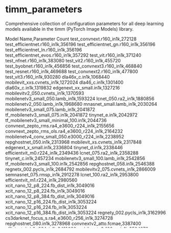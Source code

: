 # timm_parameters
Comprehensive collection of configuration parameters for all deep learning models available in the timm (PyTorch Image Models) library.

<div style="overflow:auto; max-height:600px;">
Model Name,Parameter Count
test_convnext.r160_in1k,272128
test_efficientnet.r160_in1k,356196
test_efficientnet_gn.r160_in1k,356196
test_efficientnet_ln.r160_in1k,356196
test_efficientnet_evos.r160_in1k,357292
test_vit.r160_in1k,371240
test_nfnet.r160_in1k,383080
test_vit2.r160_in1k,455720
test_byobnet.r160_in1k,456856
test_convnext3.r160_in1k,468840
test_resnet.r160_in1k,469688
test_convnext2.r160_in1k,477800
test_vit3.r160_in1k,930280
dla46x_c.in1k,1068440
mobilevit_xxs.cvnets_in1k,1272024
dla46_c.in1k,1301400
dla60x_c.in1k,1319832
edgenext_xx_small.in1k,1327216
mobilevitv2_050.cvnets_in1k,1370593
mobilenetv3_small_050.lamb_in1k,1593224
lcnet_050.ra2_in1k,1880856
mobilenetv2_050.lamb_in1k,1968680
mnasnet_small.lamb_in1k,2030264
mobilenetv3_small_075.lamb_in1k,2041872
tf_mobilenetv3_small_075.in1k,2041872
tinynet_e.in1k,2042972
tf_mobilenetv3_small_minimal_100.in1k,2044736
convnext_zepto_rms.ra4_e3600_r224_in1k,2155656
convnext_zepto_rms_ols.ra4_e3600_r224_in1k,2164232
mobilenetv4_conv_small_050.e3000_r224_in1k,2238952
repghostnet_050.in1k,2313968
mobilevit_xs.cvnets_in1k,2317848
edgenext_x_small.in1k,2336804
tinynet_d.in1k,2338446
efficientvit_m0.r224_in1k,2349436
lcnet_075.ra2_in1k,2358288
tinynet_c.in1k,2457234
mobilenetv3_small_100.lamb_in1k,2542856
tf_mobilenetv3_small_100.in1k,2542856
repghostnet_058.in1k,2546388
regnetx_002.pycls_in1k,2684792
mobilevitv2_075.cvnets_in1k,2866009
semnasnet_075.rmsp_in1k,2912278
lcnet_100.ra2_in1k,2953800
efficientvit_m1.r224_in1k,2980560
xcit_nano_12_p8_224.fb_dist_in1k,3049016
xcit_nano_12_p8_224.fb_in1k,3049016
xcit_nano_12_p8_384.fb_dist_in1k,3049016
xcit_nano_12_p16_224.fb_dist_in1k,3053224
xcit_nano_12_p16_224.fb_in1k,3053224
xcit_nano_12_p16_384.fb_dist_in1k,3053224
regnety_002.pycls_in1k,3162996
cs3darknet_focus_s.ra4_e3600_r256_in1k,3274728
repghostnet_080.in1k,3278968
convnextv2_atto.fcmae,3387400
efficientvit_b0.r224_in1k,3410008
mobilenetv2_100.ra_in1k,3504872
efficientformerv2_s0.snap_dist_in1k,3600256
pvt_v2_b0.in1k,3666760
convnext_atto.d2_in1k,3695520
convnext_atto_ols.a2_in1k,3702912
convnextv2_atto.fcmae_ft_in1k,3708400
tinynet_b.in1k,3730562
mobilenetv4_conv_small.e1200_r224_in1k,3774024
mobilenetv4_conv_small.e2400_r224_in1k,3774024
mobilenetv4_conv_small.e3600_r256_in1k,3774024
semnasnet_100.rmsp_in1k,3887038
tf_mobilenetv3_large_minimal_100.in1k,3924288
tf_mobilenetv3_large_075.in1k,3993528
fastvit_t8.apple_dist_in1k,4026232
fastvit_t8.apple_in1k,4026232
repghostnet_100.in1k,4073604
mixnet_s.ft_in1k,4134606
tf_mixnet_s.in1k,4134606
efficientvit_m2.r224_in1k,4187554
mobilenetv1_100.ra4_e3600_r224_in1k,4231976
regnety_004.pycls_in1k,4344144
regnety_004.tv2_in1k,4344144
mnasnet_100.rmsp_in1k,4383312
spnasnet_100.rmsp_in1k,4421616
mobilenetv2_110d.ra_in1k,4516520
repghostnet_111.in1k,4539984
efficientnet_lite0.ra_in1k,4652008
tf_efficientnet_lite0.in1k,4652008
rexnet_100.nav_in1k,4796873
mobileone_s1.apple_in1k,4825192
pit_ti_224.in1k,4847272
convnextv2_femto.fcmae,4848240
mobilevitv2_100.cvnets_in1k,4901841
mixnet_m.ft_in1k,5014382
tf_mixnet_m.in1k,5014382
pit_ti_distilled_224.in1k,5104336
regnetx_004.pycls_in1k,5157512
hardcorenas_b.miil_green_in1k,5176544
ghostnet_100.in1k,5182508
convnext_femto.d1_in1k,5217784
convnext_femto_ols.d1_in1k,5226520
convnextv2_femto.fcmae_ft_in1k,5233240
hardcorenas_a.miil_green_in1k,5260232
mobilenetv1_100h.ra4_e3600_r224_in1k,5282600
efficientnet_b0.ra4_e3600_r224_in1k,5288548
efficientnet_b0.ra_in1k,5288548
tf_efficientnet_b0.aa_in1k,5288548
tf_efficientnet_b0.ap_in1k,5288548
tf_efficientnet_b0.in1k,5288548
tf_efficientnet_b0.ns_jft_in1k,5288548
mobileone_s0.apple_in1k,5293272
tiny_vit_5m_224.dist_in22k_ft_in1k,5392764
tiny_vit_5m_224.in1k,5392764
tf_efficientnet_lite1.in1k,5416680
resnet10t.c3_in1k,5435488
efficientnet_es.ra_in1k,5438392
efficientnet_es_pruned.in1k,5438392
tf_efficientnet_es.in1k,5438392
repghostnet_130.in1k,5478612
mobilenetv3_rw.rmsp_in1k,5479918
mobilenetv3_large_100.miil_in21k_ft_in1k,5483032
mobilenetv3_large_100.ra4_e3600_r224_in1k,5483032
mobilenetv3_large_100.ra_in1k,5483032
tf_mobilenetv3_large_100.in1k,5483032
repvit_m1.dist_in1k,5485248
repvit_m0_9.dist_300e_in1k,5489328
repvit_m0_9.dist_450e_in1k,5489328
regnetx_004_tv.tv2_in1k,5495976
coat_tiny.in1k,5498540
eva02_tiny_patch14_224.mim_in22k,5502144
hardcorenas_c.miil_green_in1k,5521224
fbnetc_100.rmsp_in1k,5572200
mobilevit_s.cvnets_in1k,5578632
edgenext_small.usi_in1k,5586832
convit_tiny.fb_in1k,5710512
deit_tiny_patch16_224.fb_in1k,5717416
vit_tiny_patch16_224.augreg_in21k_ft_in1k,5717416
coat_lite_tiny.in1k,5721960
eva02_tiny_patch14_336.mim_in22k_ft_in1k,5756584
vit_tiny_patch16_384.augreg_in21k_ft_in1k,5790376
mobilenetv2_120d.ra_in1k,5831144
deit_tiny_distilled_patch16_224.fb_in1k,5910800
hgnetv2_b0.ssld_stage1_in22k_in1k,5996550
hgnetv2_b0.ssld_stage2_ft_in1k,5996550
regnety_006.pycls_in1k,6055160
tf_efficientnet_lite2.in1k,6092072
mobilenetv2_140.ra_in1k,6108776
ghostnetv2_100.in1k,6156908
efficientformerv2_s1.snap_dist_in1k,6185560
tinynet_a.in1k,6187972
regnetx_006.pycls_in1k,6196040
regnety_008.pycls_in1k,6263168
mobilenetv1_125.ra4_e3600_r224_in1k,6270840
efficientnet_b1_pruned.in1k,6331916
vit_tiny_r_s16_p8_224.augreg_in21k_ft_in1k,6337704
hgnetv2_b1.ssld_stage1_in22k_in1k,6343158
hgnetv2_b1.ssld_stage2_ft_in1k,6343158
vit_tiny_r_s16_p8_384.augreg_in21k_ft_in1k,6355944
regnety_008_tv.tv2_in1k,6432512
ese_vovnet19b_dw.ra_in1k,6543080
repghostnet_150.in1k,6575336
xcit_tiny_12_p8_224.fb_dist_in1k,6706504
xcit_tiny_12_p8_224.fb_in1k,6706504
xcit_tiny_12_p8_384.fb_dist_in1k,6706504
xcit_tiny_12_p16_224.fb_dist_in1k,6716272
xcit_tiny_12_p16_224.fb_in1k,6716272
xcit_tiny_12_p16_384.fb_dist_in1k,6716272
efficientnet_em.ra2_in1k,6899496
tf_efficientnet_em.in1k,6899496
efficientvit_m3.r224_in1k,6900722
crossvit_tiny_240.in1k,7014800
tf_efficientnetv2_b0.in1k,7139704
regnetx_008.pycls_in1k,7259656
regnetx_008.tv2_in1k,7259656
repvit_m1_0.dist_300e_in1k,7302796
repvit_m1_0.dist_450e_in1k,7302796
mambaout_femto.in1k,7304536
mixnet_l.ft_in1k,7329252
tf_mixnet_l.in1k,7329252
mobilevitv2_125.cvnets_in1k,7478089
hardcorenas_d.miil_green_in1k,7500208
maxvit_rmlp_pico_rw_256.sw_in1k,7515980
fastvit_t12.apple_dist_in1k,7553704
fastvit_t12.apple_in1k,7553704
rexnet_130.nav_in1k,7557091
levit_128s.fb_dist_in1k,7777058
levit_conv_128s.fb_dist_in1k,7777058
efficientnet_b1.ft_in1k,7794184
efficientnet_b1.ra4_e3600_r240_in1k,7794184
tf_efficientnet_b1.aa_in1k,7794184
tf_efficientnet_b1.ap_in1k,7794184
tf_efficientnet_b1.in1k,7794184
tf_efficientnet_b1.ns_jft_in1k,7794184
edgenext_small_rw.sw_in1k,7826512
mobileone_s2.apple_in1k,7884648
densenet121.ra_in1k,7978856
densenet121.tv_in1k,7978856
densenetblur121d.ra_in1k,7998088
hardcorenas_e.miil_green_in1k,8070992
tf_efficientnetv2_b1.in1k,8141052
gernet_s.idstcv_in1k,8173761
tf_efficientnet_lite3.in1k,8197096
hardcorenas_f.miil_green_in1k,8199688
vit_xsmall_patch16_clip_224.tinyclip_yfcc15m,8277504
efficientnet_b2_pruned.in1k,8309737
mobilenet_edgetpu_v2_m.ra4_e3600_r224_in1k,8462888
convnextv2_pico.fcmae,8553280
crossvit_9_240.in1k,8553296
fbnetv3_b.ra2_in1k,8598464
crossvit_9_dagger_240.in1k,8776592
repvit_m2.dist_in1k,8797984
repvit_m1_1.dist_300e_in1k,8802912
repvit_m1_1.dist_450e_in1k,8802912
efficientvit_m4.r224_in1k,8804228
ghostnetv2_130.in1k,8960404
convnext_pico.d1_in1k,9045672
convnext_pico_ols.d1_in1k,9061928
convnextv2_pico.fcmae_ft_in1k,9066280
efficientvit_b1.r224_in1k,9102024
efficientvit_b1.r256_in1k,9102024
efficientvit_b1.r288_in1k,9102024
repvgg_a0.rvgg_in1k,9108968
efficientnet_b2.ra_in1k,9109994
tf_efficientnet_b2.aa_in1k,9109994
tf_efficientnet_b2.ap_in1k,9109994
tf_efficientnet_b2.in1k,9109994
tf_efficientnet_b2.ns_jft_in1k,9109994
mambaout_kobe.in1k,9141208
regnetx_016.pycls_in1k,9190136
regnetx_016.tv2_in1k,9190136
levit_conv_128.fb_dist_in1k,9213936
cs3darknet_focus_m.c2ns_in1k,9304360
cs3darknet_m.c2ns_in1k,9310240
fastvit_s12.apple_dist_in1k,9473576
fastvit_s12.apple_in1k,9473576
regnetz_b16.ra3_in1k,9715480
mobilenetv4_conv_blur_medium.e500_r224_in1k,9715512
mobilenetv4_conv_medium.e250_r384_in12k_ft_in1k,9715512
mobilenetv4_conv_medium.e500_r224_in1k,9715512
mobilenetv4_conv_medium.e500_r256_in1k,9715512
rexnet_150.nav_in1k,9728593
vit_tiny_patch16_224.augreg_in21k,9740115
repghostnet_200.in1k,9796124
efficientnet_b3_pruned.in1k,9855020
resnet14t.c3_in1k,10081632
tf_efficientnetv2_b2.in1k,10096086
mobileone_s3.apple_in1k,10170600
nf_regnet_b1.ra2_in1k,10223984
resnext26ts.ra2_in1k,10297952
eca_resnext26ts.ch_in1k,10297988
fbnetv3_d.ra2_in1k,10306272
visformer_tiny.in1k,10321368
coat_mini.in1k,10337004
vit_tiny_r_s16_p8_224.augreg_in21k,10360403
seresnext26ts.ch_in1k,10388064
gcresnext26ts.ch_in1k,10476600
efficientnet_el.ra_in1k,10589712
efficientnet_el_pruned.in1k,10589712
tf_efficientnet_el.in1k,10589712
eca_botnext26ts_256.c1_in1k,10593301
mobilevitv2_150.cvnets_in1k,10594753
mobilevitv2_150.cvnets_in22k_ft_in1k,10594753
mobilevitv2_150.cvnets_in22k_ft_in1k_384,10594753
resnest14d.gluon_in1k,10611688
pit_xs_224.in1k,10618888
repvit_m3.dist_in1k,10682832
bat_resnext26ts.ch_in1k,10731200
eca_halonext26ts.c1_in1k,10756885
levit_192.fb_dist_in1k,10947069
levit_conv_192.fb_dist_in1k,10947069
lambda_resnet26t.c1_in1k,10958272
lambda_resnet26rpt_256.c1_in1k,10988688
tiny_vit_11m_224.dist_in22k_ft_in1k,10996972
tiny_vit_11m_224.in1k,10996972
pit_xs_distilled_224.in1k,11003984
coat_lite_mini.in1k,11011560
mobilenetv4_hybrid_medium.e200_r256_in12k_ft_in1k,11074648
mobilenetv4_hybrid_medium.e500_r224_in1k,11074648
mobilenetv4_hybrid_medium.ix_e550_r256_in1k,11074648
mobilenetv4_hybrid_medium.ix_e550_r384_in1k,11074648
regnety_016.pycls_in1k,11202430
regnety_016.tv2_in1k,11202430
hgnetv2_b2.ssld_stage1_in22k_in1k,11221356
hgnetv2_b2.ssld_stage2_ft_in1k,11221356
fastvit_mci0.apple_mclip,11406976
fastvit_sa12.apple_dist_in1k,11580968
fastvit_sa12.apple_in1k,11580968
haloregnetz_b.ra3_in1k,11680072
resnetv2_18.ra4_e3600_r224_in1k,11687720
resnet18.a1_in1k,11689512
resnet18.a2_in1k,11689512
resnet18.a3_in1k,11689512
resnet18.fb_ssl_yfcc100m_ft_in1k,11689512
resnet18.fb_swsl_ig1b_ft_in1k,11689512
resnet18.gluon_in1k,11689512
resnet18.tv_in1k,11689512
resnetv2_18d.ra4_e3600_r224_in1k,11706952
resnet18d.ra2_in1k,11708744
resnet18d.ra4_e3600_r224_in1k,11708744
legacy_seresnet18.in1k,11778592
poolformerv2_s12.sail_in1k,11891712
mixnet_xl.ra_in1k,11896768
poolformer_s12.sail_in1k,11915176
cait_xxs24_224.fb_dist_in1k,11956264
skresnet18.ra_in1k,11958056
gcvit_xxtiny.in1k,11995428
cait_xxs24_384.fb_dist_in1k,12029224
tiny_vit_5m_224.dist_in22k,12082725
xcit_tiny_24_p8_224.fb_dist_in1k,12107128
xcit_tiny_24_p8_224.fb_in1k,12107128
xcit_tiny_24_p8_384.fb_dist_in1k,12107128
xcit_tiny_24_p16_224.fb_dist_in1k,12116896
xcit_tiny_24_p16_224.fb_in1k,12116896
xcit_tiny_24_p16_384.fb_dist_in1k,12116896
efficientnet_b3.ra2_in1k,12233232
tf_efficientnet_b3.aa_in1k,12233232
tf_efficientnet_b3.ap_in1k,12233232
tf_efficientnet_b3.in1k,12233232
tf_efficientnet_b3.ns_jft_in1k,12233232
efficientformer_l1.snap_dist_in1k,12289928
ghostnetv2_160.in1k,12392698
efficientvit_m5.r224_in1k,12473772
halonet26t.a1h_in1k,12480288
botnet26t_256.c1_in1k,12488672
dpn68.mx_in1k,12611602
dpn68b.mx_in1k,12611602
dpn68b.ra_in1k,12611602
efficientformerv2_s2.snap_dist_in1k,12710112
tf_efficientnet_lite4.in1k,13006568
hrnet_w18_small.gluon_in1k,13187464
hrnet_w18_small.ms_in1k,13187464
tf_efficientnet_cc_b0_4e.in1k,13314116
vit_wee_patch16_reg1_gap_256.sbb_in1k,13422568
regnetz_c16.ra3_in1k,13459880
regnetz_c16_evos.ch_in1k,13487816
efficientnetv2_rw_t.ra2_in1k,13649388
gc_efficientnetv2_rw_t.agc_in1k,13677713
sehalonet33ts.ra2_in1k,13691712
sebotnet33ts_256.a1h_in1k,13701984
pvt_v2_b1.in1k,14009000
repvgg_a1.rvgg_in1k,14092264
densenet169.tv_in1k,14149480
mobilevitv2_175.cvnets_in1k,14251833
mobilevitv2_175.cvnets_in22k_ft_in1k,14251833
mobilevitv2_175.cvnets_in22k_ft_in1k_384,14251833
tf_efficientnetv2_b3.in1k,14358406
tf_efficientnetv2_b3.in21k_ft_in1k,14358406
mobilenetv3_large_150d.ra4_e3600_r256_in1k,14622320
repvit_m1_5.dist_300e_in1k,14644432
repvit_m1_5.dist_450e_in1k,14644432
coatnext_nano_rw_224.sw_in1k,14701244
hgnet_tiny.paddle_in1k,14735864
hgnet_tiny.ssld_in1k,14735864
mobileone_s4.apple_in1k,14951248
convnextv2_nano.fcmae,14982800
coatnet_nano_rw_224.sw_in1k,15141244
coatnet_rmlp_nano_rw_224.sw_in1k,15145116
vit_pwee_patch16_reg1_gap_256.sbb_in1k,15253480
regnetx_032.pycls_in1k,15296552
regnetx_032.tv2_in1k,15296552
resmlp_12_224.fb_dino,15350872
resmlp_12_224.fb_distilled_in1k,15350872
resmlp_12_224.fb_in1k,15350872
maxvit_nano_rw_256.sw_in1k,15451148
maxvit_rmlp_nano_rw_256.sw_in1k,15501452
convnext_nano.d1h_in1k,15593560
convnext_nano.in12k_ft_in1k,15593560
hrnet_w18_small_v2.gluon_in1k,15597464
hrnet_w18_small_v2.ms_in1k,15597464
convnextv2_nano.fcmae_ft_in1k,15623800
convnextv2_nano.fcmae_ft_in22k_in1k,15623800
convnextv2_nano.fcmae_ft_in22k_in1k_384,15623800
convnext_nano_ols.d1h_in1k,15649560
gcresnext50ts.ch_in1k,15667320
dla34.in1k,15742104
repvgg_b0.rvgg_in1k,15817960
resnet26.bt_in1k,15995176
resnet26t.ra2_in1k,16011872
ecaresnet26t.ra2_in1k,16011916
resnet26d.bt_in1k,16014408
hgnetv2_b3.ssld_stage1_in22k_in1k,16292216
hgnetv2_b3.ssld_stage2_ft_in1k,16292216
rexnet_200.nav_in1k,16366620
rexnetr_200.sw_in12k_ft_in1k,16522432
fbnetv3_g.ra2_in1k,16623888
maxxvit_rmlp_nano_rw_256.sw_in1k,16779628
legacy_seresnext26_32x4d.in1k,16790280
seresnext26t_32x4d.bt_in1k,16806976
seresnext26d_32x4d.bt_in1k,16809512
dla60_res2next.in1k,17032984
nest_tiny_jx.goog_in1k,17057608
resnest26d.gluon_in1k,17069448
cait_xxs36_224.fb_dist_in1k,17299720
dla60x.in1k,17352344
cait_xxs36_384.fb_dist_in1k,17372680
resnet32ts.ra2_in1k,17963616
mobilevitv2_200.cvnets_in1k,18449329
mobilevitv2_200.cvnets_in22k_ft_in1k,18449329
mobilevitv2_200.cvnets_in22k_ft_in1k_384,18449329
edgenext_base.in21k_ft_in1k,18511292
edgenext_base.usi_in1k,18511292
mobilenetv3_large_100.miil_in21k,18576133
levit_256.fb_dist_in1k,18893876
levit_conv_256.fb_dist_in1k,18893876
efficientnet_b4.ra2_in1k,19341616
tf_efficientnet_b4.aa_in1k,19341616
tf_efficientnet_b4.ap_in1k,19341616
tf_efficientnet_b4.in1k,19341616
tf_efficientnet_b4.ns_jft_in1k,19341616
gmlp_s16_224.ra3_in1k,19422656
regnety_032.pycls_in1k,19436338
regnety_032.ra_in1k,19436338
regnety_032.tv2_in1k,19436338
resnet33ts.ra2_in1k,19676256
eca_resnet33ts.ra2_in1k,19676302
seresnet33ts.ra2_in1k,19779200
hgnetv2_b4.ssld_stage1_in22k_in1k,19796680
hgnetv2_b4.ssld_stage2_ft_in1k,19796680
coat_lite_small.in1k,19838504
gcresnet33ts.ra2_in1k,19880698
ecaresnet50d_pruned.miil_in1k,19939713
gcvit_xtiny.in1k,19981294
densenet201.tv_in1k,20013928
tiny_vit_11m_224.dist_in22k,20354581
cspresnext50.ra_in1k,20569896
regnetv_040.ra3_in1k,20640640
regnety_040.pycls_in1k,20646656
regnety_040.ra3_in1k,20646656
dla60_res2net.in1k,20848072
convmixer_768_32.in1k,21110248
gernet_m.idstcv_in1k,21142920
cs3darknet_focus_l.c2ns_in1k,21151720
cs3darknet_l.c2ns_in1k,21164168
tiny_vit_21m_224.dist_in22k_ft_in1k,21198568
tiny_vit_21m_224.in1k,21198568
tiny_vit_21m_384.dist_in22k_ft_in1k,21230488
tiny_vit_21m_512.dist_in22k_ft_in1k,21268120
hrnet_w18_ssld.paddle_in1k,21295164
hrnet_w18.ms_aug_in1k,21299004
hrnet_w18.ms_in1k,21299004
poolformerv2_s24.sail_in1k,21341464
poolformer_s24.sail_in1k,21388968
tf_efficientnetv2_s.in1k,21458488
tf_efficientnetv2_s.in21k_ft_in1k,21458488
lambda_resnet50ts.a1h_in1k,21536832
fastvit_mci1.apple_mclip,21541632
fastvit_sa24.apple_dist_in1k,21554216
fastvit_sa24.apple_in1k,21554216
cspresnet50.ra_in1k,21616168
eva02_small_patch14_224.mim_in22k,21621120
vit_small_patch16_224.dino,21665664
vit_small_patch8_224.dino,21670272
coat_small.in1k,21693908
resnetv2_34.ra4_e3600_r224_in1k,21795880
resnet34.a1_in1k,21797672
resnet34.a2_in1k,21797672
resnet34.a3_in1k,21797672
resnet34.bt_in1k,21797672
resnet34.gluon_in1k,21797672
resnet34.ra4_e3600_r224_in1k,21797672
resnet34.tv_in1k,21797672
resnetv2_34d.ra4_e3600_r224_in1k,21815112
resnetv2_34d.ra4_e3600_r384_in1k,21815112
resnet34d.ra2_in1k,21816904
cs3sedarknet_l.c2ns_in1k,21913592
legacy_seresnet34.in1k,21958868
vit_srelpos_small_patch16_224.sw_in1k,21973486
vit_relpos_small_patch16_224.sw_in1k,21983920
vitamin_small_224.datacomp1b_clip,22025536
dla60.in1k,22036632
deit_small_patch16_224.fb_in1k,22050664
vit_small_patch16_224.augreg_in1k,22050664
vit_small_patch16_224.augreg_in21k_ft_in1k,22050664
vit_small_patch14_dinov2.lvd142m,22056192
vit_small_patch14_reg4_dinov2.lvd142m,22057344
deit3_small_patch16_224.fb_in1k,22059496
deit3_small_patch16_224.fb_in22k_ft_in1k,22059496
flexivit_small.300ep_in1k,22061416
flexivit_small.600ep_in1k,22061416
flexivit_small.1200ep_in1k,22061416
regnetx_040.pycls_in1k,22118248
eva02_small_patch14_336.mim_in22k_ft_in1k,22129000
vit_small_patch16_384.augreg_in1k,22196584
vit_small_patch16_384.augreg_in21k_ft_in1k,22196584
deit3_small_patch16_384.fb_in1k,22205416
deit3_small_patch16_384.fb_in22k_ft_in1k,22205416
skresnet34.ra_in1k,22282376
deit_small_distilled_patch16_224.fb_in1k,22436432
vit_little_patch16_reg1_gap_256.sbb_in12k_ft_in1k,22515048
vit_little_patch16_reg4_gap_256.sbb_in1k,22516008
convnext_nano.in12k,22529821
pvt_v2_b2_li.in1k,22553512
lamhalobotnet50ts_256.a1h_in1k,22569824
halo2botnet50ts_256.a1h_in1k,22635360
halonet50ts.a1h_in1k,22733280
legacy_xception.tf_in1k,22855952
vit_small_patch32_224.augreg_in21k_ft_in1k,22878952
vit_small_patch32_384.augreg_in21k_ft_in1k,22915432
regnetz_d8.ra3_in1k,23373792
pit_s_224.in1k,23461912
regnetz_d8_evos.ch_in1k,23464296
resnet50_clip_gap.cc12m,23527264
resnet50_clip_gap.openai,23527264
resnet50_clip_gap.yfcc15m,23527264
mobilenetv4_conv_medium.e180_ad_r384_in12k,23577213
mobilenetv4_conv_medium.e180_r384_in12k,23577213
mobilenetv4_conv_medium.e250_r384_in12k,23577213
repvit_m2_3.dist_300e_in1k,23688792
repvit_m2_3.dist_450e_in1k,23688792
maxxvitv2_nano_rw_256.sw_in1k,23696611
tnt_s_patch16_224,23755336
inception_v3.gluon_in1k,23834568
inception_v3.tf_adv_in1k,23834568
inception_v3.tf_in1k,23834568
inception_v3.tv_in1k,23834568
rdnet_tiny.nv_in1k,23863008
efficientnetv2_rw_s.ra2_in1k,23941296
tf_efficientnet_cc_b0_8e.in1k,24013284
pit_s_distilled_224.in1k,24039056
twins_svt_small.in1k,24060776
eca_nfnet_l0.ra2_in1k,24143924
mvitv2_tiny.fb_in1k,24173320
efficientvit_b2.r224_in1k,24330712
efficientvit_b2.r256_in1k,24330712
efficientvit_b2.r288_in1k,24330712
hgnet_small.paddle_in1k,24360872
hgnet_small.ssld_in1k,24360872
convmixer_1024_20_ks9_p14.in1k,24383464
ese_vovnet39b.ra_in1k,24568936
res2next50.in1k,24671464
gmixer_24_224.ra3_in1k,24721096
ecaresnet101d_pruned.miil_in1k,24876040
mobilenetv4_hybrid_medium.e200_r256_in12k,24936349
resnext50_32x4d.a1_in1k,25028904
resnext50_32x4d.a1h_in1k,25028904
resnext50_32x4d.a2_in1k,25028904
resnext50_32x4d.a3_in1k,25028904
resnext50_32x4d.fb_ssl_yfcc100m_ft_in1k,25028904
resnext50_32x4d.fb_swsl_ig1b_ft_in1k,25028904
resnext50_32x4d.gluon_in1k,25028904
resnext50_32x4d.ra_in1k,25028904
resnext50_32x4d.tv2_in1k,25028904
resnext50_32x4d.tv_in1k,25028904
resnext50d_32x4d.bt_in1k,25048136
res2net50_14w_8s.in1k,25059816
res2net50_48w_2s.in1k,25287304
pvt_v2_b2.in1k,25362856
resnetv2_50.a1h_in1k,25549352
resnetv2_50x1_bit.goog_distilled_in1k,25549352
resnetv2_50x1_bit.goog_in21k_ft_in1k,25549352
nf_resnet50.ra2_in1k,25557032
resnet50.a1_in1k,25557032
resnet50.a1h_in1k,25557032
resnet50.a2_in1k,25557032
resnet50.a3_in1k,25557032
resnet50.am_in1k,25557032
resnet50.b1k_in1k,25557032
resnet50.b2k_in1k,25557032
resnet50.bt_in1k,25557032
resnet50.c1_in1k,25557032
resnet50.c2_in1k,25557032
resnet50.d_in1k,25557032
resnet50.fb_ssl_yfcc100m_ft_in1k,25557032
resnet50.fb_swsl_ig1b_ft_in1k,25557032
resnet50.gluon_in1k,25557032
resnet50.ra_in1k,25557032
resnet50.ram_in1k,25557032
resnet50.tv2_in1k,25557032
resnet50.tv_in1k,25557032
resnet50_gn.a1h_in1k,25557032
resnetaa50.a1h_in1k,25557032
resnetblur50.bt_in1k,25557032
resnetv2_50d_gn.ah_in1k,25568584
ecaresnet50t.a1_in1k,25573814
ecaresnet50t.a2_in1k,25573814
ecaresnet50t.a3_in1k,25573814
ecaresnet50t.ra2_in1k,25573814
resnet50c.gluon_in1k,25576264
resnet50d.a1_in1k,25576264
resnet50d.a2_in1k,25576264
resnet50d.a3_in1k,25576264
resnet50d.gluon_in1k,25576264
resnet50d.ra2_in1k,25576264
resnet50d.ra4_e3600_r224_in1k,25576264
resnetaa50d.sw_in12k_ft_in1k,25576264
ecaresnet50d.miil_in1k,25576350
resnetv2_50d_evos.ah_in1k,25591368
resnest50d_1s4x24d.in1k,25677000
resnet50s.gluon_in1k,25680808
res2net50_26w_4s.in1k,25699120
res2net50d.in1k,25718352
gcresnet50t.ra2_in1k,25897080
vit_little_patch16_reg1_gap_256.sbb_in12k,25988589
regnetx_064.pycls_in1k,26209256
xcit_small_12_p8_224.fb_dist_in1k,26213032
xcit_small_12_p8_224.fb_in1k,26213032
xcit_small_12_p8_384.fb_dist_in1k,26213032
xcit_small_12_p16_224.fb_dist_in1k,26253304
xcit_small_12_p16_224.fb_in1k,26253304
xcit_small_12_p16_384.fb_dist_in1k,26253304
dla102x.in1k,26309272
efficientformerv2_l.snap_dist_in1k,26322288
caformer_s18.sail_in1k,26341656
caformer_s18.sail_in1k_384,26341656
caformer_s18.sail_in22k_ft_in1k,26341656
caformer_s18.sail_in22k_ft_in1k_384,26341656
mambaout_tiny.in1k,26545096
volo_d1_224.sail_in1k,26632040
cait_xs24_384.fb_dist_in1k,26670088
convformer_s18.sail_in1k,26774448
convformer_s18.sail_in1k_384,26774448
convformer_s18.sail_in22k_ft_in1k,26774448
convformer_s18.sail_in22k_ft_in1k_384,26774448
volo_d1_384.sail_in1k,26777960
sam2_hiera_tiny.r224,26851008
sam2_hiera_tiny.r896,26851008
crossvit_small_240.in1k,26856272
xception41p.ra3_in1k,26907752
xception41.tf_in1k,26969560
regnetz_040.ra3_in1k,27116800
hiera_tiny_224.mae,27141216
coatnet_0_rw_224.sw_in1k,27435562
coatnet_bn_0_rw_224.sw_in1k,27435562
skresnext50_32x4d.ra_in1k,27479784
resnest50d.in1k,27483240
crossvit_15_240.in1k,27528464
legacy_seresnext50_32x4d.in1k,27559896
seresnext50_32x4d.gluon_in1k,27559896
seresnext50_32x4d.racm_in1k,27559896
regnetz_d32.ra3_in1k,27576288
cspdarknet53.ra_in1k,27642184
sequencer2d_s.in1k,27651688
convit_small.fb_in1k,27777322
convnextv2_tiny.fcmae,27866496
hiera_tiny_224.mae_in1k_ft_in1k,27910216
inception_next_tiny.sail_in1k,28055680
legacy_seresnet50.in1k,28088024
seresnet50.a1_in1k,28088024
seresnet50.a2_in1k,28088024
seresnet50.a3_in1k,28088024
seresnet50.ra2_in1k,28088024
crossvit_15_dagger_240.in1k,28209008
repvgg_a2.rvgg_in1k,28210600
gcvit_tiny.in1k,28221974
swin_tiny_patch4_window7_224.ms_in1k,28288354
swin_tiny_patch4_window7_224.ms_in22k_ft_in1k,28288354
swin_s3_tiny_224.ms_in1k,28328674
swinv2_cr_tiny_ns_224.sw_in1k,28333468
swinv2_tiny_window8_256.ms_in1k,28347154
swinv2_tiny_window16_256.ms_in1k,28347154
davit_tiny.msft_in1k,28360168
focalnet_tiny_srf.ms_in1k,28427116
crossvit_15_dagger_408.in1k,28500080
convnext_tiny.fb_in1k,28589128
convnext_tiny.fb_in22k_ft_in1k,28589128
convnext_tiny.fb_in22k_ft_in1k_384,28589128
convnext_tiny.in12k_ft_in1k,28589128
convnext_tiny.in12k_ft_in1k_384,28589128
convnext_tiny_hnf.a2h_in1k,28589128
convnextv2_tiny.fcmae_ft_in1k,28635496
convnextv2_tiny.fcmae_ft_in22k_in1k,28635496
convnextv2_tiny.fcmae_ft_in22k_in1k_384,28635496
focalnet_tiny_lrf.ms_in1k,28647928
densenet161.tv_in1k,28681000
regnetz_040_h.ra3_in1k,28938880
maxvit_tiny_rw_224.sw_in1k,29057312
maxvit_rmlp_tiny_rw_256.sw_in1k,29148896
resmlp_24_224.fb_dino,30020680
resmlp_24_224.fb_distilled_in1k,30020680
resmlp_24_224.fb_in1k,30020680
vit_small_patch16_224.augreg_in21k,30075219
ecaresnetlight.miil_in1k,30162046
efficientnet_b5.sw_in12k_ft_in1k,30389784
tf_efficientnet_b5.aa_in1k,30389784
tf_efficientnet_b5.ap_in1k,30389784
tf_efficientnet_b5.in1k,30389784
tf_efficientnet_b5.ns_jft_in1k,30389784
tf_efficientnet_b5.ra_in1k,30389784
resnest50d_4s2x40d.in1k,30417592
regnetv_064.ra3_in1k,30576052
regnety_064.pycls_in1k,30583252
regnety_064.ra3_in1k,30583252
selecsls60.in1k,30670768
poolformerv2_s36.sail_in1k,30791216
poolformer_s36.sail_in1k,30862760
vit_small_patch32_224.augreg_in21k,30903507
maxvit_tiny_tf_224.in1k,30916528
maxvit_tiny_tf_384.in1k,30977008
maxvit_tiny_tf_512.in1k,31049584
gernet_l.idstcv_in1k,31078280
tresnet_m.miil_in1k,31389032
tresnet_m.miil_in1k_448,31389032
tresnet_m.miil_in21k_ft_in1k,31389032
efficientformer_l3.snap_dist_in1k,31406000
fastvit_sa36.apple_dist_in1k,31527464
fastvit_sa36.apple_in1k,31527464
nextvit_small.bd_in1k,31763368
nextvit_small.bd_in1k_384,31763368
nextvit_small.bd_ssld_6m_in1k,31763368
nextvit_small.bd_ssld_6m_in1k_384,31763368
selecsls42b.in1k,32458248
mobilenetv4_conv_aa_large.e230_r384_in12k_ft_in1k,32590864
mobilenetv4_conv_aa_large.e230_r448_in12k_ft_in1k,32590864
mobilenetv4_conv_aa_large.e600_r384_in1k,32590864
mobilenetv4_conv_large.e500_r256_in1k,32590864
mobilenetv4_conv_large.e600_r384_in1k,32590864
selecsls60b.in1k,32774064
tiny_vit_21m_224.dist_in22k,33223825
dla102.in1k,33268888
sam2_hiera_small,33948864
hiera_small_224.mae,34239072
hiera_small_abswin_256.sbb2_e200_in12k_ft_in1k,34361800
hiera_small_abswin_256.sbb2_pd_e200_in12k_ft_in1k,34361800
rexnet_300.nav_in1k,34708792
rexnetr_300.sw_in12k_ft_in1k,34810008
mvitv2_small.fb_in1k,34870216
hiera_small_224.mae_in1k_ft_in1k,35008072
cs3darknet_x.c2ns_in1k,35046320
nfnet_l0.ra2_in1k,35074488
cs3sedarknet_x.c2ns_in1k,35397904
resnetrs50.tf_in1k,35691912
resnet51q.ra2_in1k,35696920
fastvit_mci2.apple_mclip,35815232
darknetaa53.c2ns_in1k,36022984
vit_small_r26_s32_224.augreg_in21k_ft_in1k,36431912
vit_small_r26_s32_384.augreg_in21k_ft_in1k,36468392
resnet61q.ra2_in1k,36846968
convnext_tiny.in12k,36910477
res2net50_26w_6s.in1k,37051448
dpn92.mx_in1k,37668392
hrnet_w30.ms_in1k,37712220
mobilenetv4_hybrid_large.e600_r384_in1k,37764624
mobilenetv4_hybrid_large.ix_e600_r384_in1k,37764624
sequencer2d_m.in1k,38307688
resnet50_clip.cc12m,38316896
resnet50_clip.openai,38316896
resnet50_clip.yfcc15m,38316896
nest_small_jx.goog_in1k,38351176
vit_medium_patch16_clip_224.tinyclip_yfcc15m,38587904
vit_relpos_medium_patch16_rpn_224.sw_in1k,38734920
vit_srelpos_medium_patch16_224.sw_in1k,38735856
vit_medium_patch16_rope_reg1_gap_256.sbb_in1k,38743016
vit_relpos_medium_patch16_224.sw_in1k,38747208
vit_relpos_medium_patch16_cls_224.sw_in1k,38764616
deit3_medium_patch16_224.fb_in1k,38849512
deit3_medium_patch16_224.fb_in22k_ft_in1k,38849512
vit_medium_patch16_gap_256.sw_in12k_ft_in1k,38861288
vit_medium_patch16_reg1_gap_256.sbb_in1k,38880232
vit_medium_patch16_reg4_gap_256.sbb_in1k,38881768
vit_medium_patch16_reg4_gap_256.sbb_in12k_ft_in1k,38881768
vit_medium_patch16_gap_384.sw_in12k_ft_in1k,39025128
levit_384.fb_dist_in1k,39128836
levit_conv_384.fb_dist_in1k,39128836
regnety_080.pycls_in1k,39180068
regnety_080.ra3_in1k,39180068
caformer_s36.sail_in1k,39297102
caformer_s36.sail_in1k_384,39297102
caformer_s36.sail_in22k_ft_in1k,39297102
caformer_s36.sail_in22k_ft_in1k_384,39297102
regnety_080_tv.tv2_in1k,39381472
hgnetv2_b5.ssld_stage1_in22k_in1k,39569064
hgnetv2_b5.ssld_stage2_ft_in1k,39569064
regnetx_080.pycls_in1k,39572648
regnetx_080.tv2_in1k,39572648
vit_medium_patch32_clip_224.tinyclip_laion400m,39692288
tf_efficientnet_cc_b1_8e.in1k,39715968
xception65p.ra3_in1k,39819560
xception65.ra3_in1k,39916312
xception65.tf_in1k,39916312
repvgg_b1g4.rvgg_in1k,39966056
convformer_s36.sail_in1k,40012152
convformer_s36.sail_in1k_384,40012152
convformer_s36.sail_in22k_ft_in1k,40012152
convformer_s36.sail_in22k_ft_in1k_384,40012152
visformer_small.in1k,40219592
hrnet_w32.ms_in1k,41232680
dla102x2.in1k,41282200
eca_nfnet_l1.ra2_in1k,41407728
darknet53.c2ns_in1k,41609928
coatnet_rmlp_1_rw_224.sw_in1k,41691982
coatnet_1_rw_224.sw_in1k,41721502
coatnet_rmlp_1_rw2_224.sw_in12k_ft_in1k,41724622
xception71.tf_in1k,42338736
resnet101_clip_gap.openai,42519392
resnet101_clip_gap.yfcc15m,42519392
inception_v4.tf_in1k,42679816
hiera_small_abswin_256.sbb2_e200_in12k,42683149
hiera_small_abswin_256.sbb2_pd_e200_in12k,42683149
tf_efficientnet_b6.aa_in1k,43040704
tf_efficientnet_b6.ap_in1k,43040704
tf_efficientnet_b6.ns_jft_in1k,43040704
crossvit_18_240.in1k,43271408
twins_pcpvt_base.in1k,43828456
fastvit_ma36.apple_dist_in1k,44068004
fastvit_ma36.apple_in1k,44068004
resnext101_32x4d.fb_ssl_yfcc100m_ft_in1k,44177704
resnext101_32x4d.fb_swsl_ig1b_ft_in1k,44177704
resnext101_32x4d.gluon_in1k,44177704
rexnetr_200.sw_in12k,44235013
crossvit_18_dagger_240.in1k,44266976
swin_tiny_patch4_window7_224.ms_in22k,44315083
vit_medium_patch16_gap_240.sw_in12k,44396589
vit_medium_patch16_reg4_gap_256.sbb_in12k,44432941
vit_small_r26_s32_224.augreg_in21k,44456467
resnetv2_101.a1h_in1k,44541480
resnetv2_101x1_bit.goog_in21k_ft_in1k,44541480
resnet101.a1_in1k,44549160
resnet101.a1h_in1k,44549160
resnet101.a2_in1k,44549160
resnet101.a3_in1k,44549160
resnet101.gluon_in1k,44549160
resnet101.tv2_in1k,44549160
resnet101.tv_in1k,44549160
resnet101c.gluon_in1k,44568392
resnet101d.gluon_in1k,44568392
resnet101d.ra2_in1k,44568392
resnetaa101d.sw_in12k_ft_in1k,44568392
ecaresnet101d.miil_in1k,44568563
coat_lite_medium.in1k,44571048
coat_lite_medium_384.in1k,44571048
crossvit_18_dagger_408.in1k,44606560
convnext_tiny.fb_in22k,44615857
resnet101s.gluon_in1k,44672936
resmlp_36_224.fb_distilled_in1k,44690488
resmlp_36_224.fb_in1k,44690488
nextvit_base.bd_in1k,44818856
nextvit_base.bd_in1k_384,44818856
nextvit_base.bd_ssld_6m_in1k,44818856
nextvit_base.bd_ssld_6m_in1k_384,44818856
res2net101_26w_4s.in1k,45206688
res2net101d.in1k,45225920
pvt_v2_b3.in1k,45238696
regnetx_120.pycls_in1k,46106056
tresnet_v2_l.miil_in21k_ft_in1k,46174824
tf_efficientnetv2_b3.in21k,46394097
mobilenetv4_conv_aa_large.e230_r384_in12k,46452565
cait_s24_224.fb_dist_in1k,46916200
cait_s24_384.fb_dist_in1k,47062120
xcit_small_24_p8_224.fb_dist_in1k,47631112
xcit_small_24_p8_224.fb_in1k,47631112
xcit_small_24_p8_384.fb_dist_in1k,47631112
xcit_small_24_p16_224.fb_dist_in1k,47671384
xcit_small_24_p16_224.fb_in1k,47671384
xcit_small_24_p16_384.fb_dist_in1k,47671384
resnetaa50d.d_in12k,47748493
resnetaa50d.sw_in12k,47748493
cs3edgenet_x.c2_in1k,47821120
tf_efficientnetv2_s.in21k,48158371
resnest101e.in1k,48275016
res2net50_26w_8s.in1k,48403776
mambaout_small.in1k,48488072
mambaout_small_rw.sw_e450_in1k,48495560
efficientvit_b3.r224_in1k,48646056
efficientvit_b3.r256_in1k,48646056
efficientvit_b3.r288_in1k,48646056
legacy_seresnext101_32x4d.in1k,48955416
seresnext101_32x4d.gluon_in1k,48955416
legacy_seresnet101.in1k,49326872
inception_next_small.sail_in1k,49374016
swin_small_patch4_window7_224.ms_in1k,49606258
swin_small_patch4_window7_224.ms_in22k_ft_in1k,49606258
swinv2_cr_small_224.sw_in1k,49695100
swinv2_cr_small_ns_224.sw_in1k,49696444
swinv2_small_window8_256.ms_in1k,49728418
swinv2_small_window16_256.ms_in1k,49728418
swin_s3_small_224.ms_in1k,49737298
davit_small.msft_in1k,49745896
focalnet_small_srf.ms_in1k,49891216
coatnet_rmlp_1_rw2_224.sw_in12k,50045971
convnext_small.fb_in1k,50223688
convnext_small.fb_in22k_ft_in1k,50223688
convnext_small.fb_in22k_ft_in1k_384,50223688
convnext_small.in12k_ft_in1k,50223688
convnext_small.in12k_ft_in1k_384,50223688
focalnet_small_lrf.ms_in1k,50342440
rdnet_small.nv_in1k,50436448
cs3se_edgenet_x.c2ns_in1k,50721584
hiera_base_224.mae,50755968
gcvit_small.in1k,51092173
mvitv2_base.fb_in1k,51472744
hiera_base_224.mae_in1k_ft_in1k,51524968
convmixer_1536_20.in1k,51625960
regnety_120.pycls_in1k,51822544
regnety_120.sw_in12k_ft_in1k,51822544
tresnet_m.miil_in21k,52331861
efficientnet_b5.sw_in12k,52562013
efficientvit_l1.r224_in1k,52654088
efficientnetv2_rw_m.agc_in1k,53236442
dla169.in1k,53389720
tf_efficientnetv2_m.in1k,54139356
tf_efficientnetv2_m.in21k_ft_in1k,54139356
regnetx_160.pycls_in1k,54278536
regnetx_160.tv2_in1k,54278536
sequencer2d_l.in1k,54298216
inception_resnet_v2.tf_ens_adv_in1k,55843464
inception_resnet_v2.tf_in1k,55843464
tresnet_l.miil_in1k,55989256
tresnet_l.miil_in1k_448,55989256
poolformerv2_m36.sail_in1k,56077168
poolformer_m36.sail_in1k,56172520
caformer_m36.sail_in1k,56204878
caformer_m36.sail_in1k_384,56204878
caformer_m36.sail_in22k_ft_in1k,56204878
caformer_m36.sail_in22k_ft_in1k_384,56204878
resnet101_clip.openai,56259936
resnet101_clip.yfcc15m,56259936
eca_nfnet_l2.ra3_in1k,56722348
convformer_m36.sail_in1k,57051640
convformer_m36.sail_in1k_384,57051640
convformer_m36.sail_in22k_ft_in1k,57051640
convformer_m36.sail_in22k_ft_in1k_384,57051640
repvgg_b1.rvgg_in1k,57415016
hrnet_w40.ms_in1k,57557160
regnetz_e8.ra3_in1k,57698176
nextvit_large.bd_in1k,57874344
nextvit_large.bd_in1k_384,57874344
nextvit_large.bd_ssld_6m_in1k,57874344
nextvit_large.bd_ssld_6m_in1k_384,57874344
convnext_small.in12k,58545037
volo_d2_224.sail_in1k,58678336
volo_d2_384.sail_in1k,58872896
mixer_b16_224.goog_in21k_ft_in1k,59880472
mixer_b16_224.miil_in21k_ft_in1k,59880472
resnet152.a1_in1k,60192808
resnet152.a1h_in1k,60192808
resnet152.a2_in1k,60192808
resnet152.a3_in1k,60192808
resnet152.gluon_in1k,60192808
resnet152.tv2_in1k,60192808
resnet152.tv_in1k,60192808
resnet152c.gluon_in1k,60212040
resnet152d.gluon_in1k,60212040
resnet152d.ra2_in1k,60212040
vit_betwixt_patch16_rope_reg4_gap_256.sbb_in1k,60226920
resnet152s.gluon_in1k,60316584
vit_betwixt_patch16_reg1_gap_256.sbb_in1k,60396520
vit_betwixt_patch16_reg4_gap_256.sbb2_e200_in12k_ft_in1k,60398440
vit_betwixt_patch16_reg4_gap_256.sbb_in1k,60398440
vit_betwixt_patch16_reg4_gap_256.sbb_in12k_ft_in1k,60398440
vit_betwixt_patch16_reg4_gap_384.sbb2_e200_in12k_ft_in1k,60603240
twins_pcpvt_large.in1k,60989672
vit_betwixt_patch32_clip_224.tinyclip_laion400m,61411712
dpn98.mx_in1k,61570728
repvgg_b2g4.rvgg_in1k,61758376
pvt_v2_b4.in1k,62556072
resnetrs101.tf_in1k,63618696
efficientvit_l2.r224_in1k,63707016
efficientvit_l2.r256_in1k,63707016
efficientvit_l2.r288_in1k,63707016
efficientvit_l2.r384_in1k,63707016
vit_mediumd_patch16_rope_reg1_gap_256.sbb_in1k,63945704
vit_mediumd_patch16_reg4_gap_256.sbb2_e200_in12k_ft_in1k,64109032
vit_mediumd_patch16_reg4_gap_256.sbb_in12k_ft_in1k,64109032
vit_mediumd_patch16_reg4_gap_384.sbb2_e200_in12k_ft_in1k,64272872
resnet200d.ra2_in1k,64693064
maxvit_rmlp_small_rw_224.sw_in1k,64895044
mvitv2_base_cls.fb_inw21k,65444032
resnet50x4_clip_gap.openai,65619640
swin_small_patch4_window7_224.ms_in22k,65632987
maxxvit_rmlp_small_rw_256.sw_in1k,66010516
convnext_small.fb_in22k,66250417
tf_efficientnet_b7.aa_in1k,66347960
tf_efficientnet_b7.ap_in1k,66347960
tf_efficientnet_b7.ns_jft_in1k,66347960
tf_efficientnet_b7.ra_in1k,66347960
resnetaa101d.sw_in12k,66740621
legacy_seresnet152.in1k,66821848
seresnet152d.ra2_in1k,66841080
hrnet_w44.ms_in1k,67064984
tresnet_v2_l.miil_in21k,67117653
vit_betwixt_patch16_reg4_gap_256.sbb2_e200_in12k,67334701
vit_betwixt_patch16_reg4_gap_256.sbb_in12k,67334701
nest_base_jx.goog_in1k,67723368
mixer_b16_224.miil_in21k,67740421
resnetv2_50x1_bit.goog_in21k,68256659
cait_s36_384.fb_dist_in1k,68366632
sam2_hiera_base_plus,68677504
wide_resnet50_2.racm_in1k,68883240
wide_resnet50_2.tv2_in1k,68883240
wide_resnet50_2.tv_in1k,68883240
maxvit_small_tf_224.in1k,68927956
hiera_base_plus_224.mae,68999616
maxvit_small_tf_384.in1k,69018676
caformer_s18.sail_in22k,69044865
maxvit_small_tf_512.in1k,69127540
convformer_s18.sail_in22k,69477657
vit_mediumd_patch16_reg4_gap_256.sbb2_e200_in12k,69660205
vit_mediumd_patch16_reg4_gap_256.sbb_in12k,69660205
hiera_base_plus_224.mae_in1k_ft_in1k,69896616
resnest200e.in1k,70201544
swin_s3_base_224.ms_in1k,71125762
dm_nfnet_f0.dm_in1k,71489284
hgnet_base.ssld_in1k,71578184
poolformerv2_m48.sail_in1k,73346056
poolformer_m48.sail_in1k,73473448
pit_b_224.in1k,73764840
coatnet_2_rw_224.sw_in12k_ft_in1k,73868400
coatnet_rmlp_2_rw_224.sw_in1k,73881264
coatnet_rmlp_2_rw_224.sw_in12k_ft_in1k,73881264
coatnet_rmlp_2_rw_384.sw_in12k_ft_in1k,73881264
pit_b_distilled_224.in1k,74790096
hgnetv2_b6.ssld_stage1_in22k_in1k,75256776
hgnetv2_b6.ssld_stage2_ft_in1k,75256776
mixer_b16_224.goog_in21k,75908739
regnety_120.sw_in12k,76072405
rexnetr_300.sw_in12k,76373469
hrnet_w48_ssld.paddle_in1k,77466024
hrnet_w48.ms_in1k,77469864
tresnet_xl.miil_in1k,78436244
tresnet_xl.miil_in1k_448,78436244
dpn131.mx_in1k,79254504
tf_efficientnetv2_m.in21k,80839239
pvt_v2_b5.in1k,81956008
caformer_s36.sail_in22k,82000311
efficientformer_l7.snap_dist_in1k,82229328
convformer_s36.sail_in22k,82715361
resnext101_64x4d.c1_in1k,83455272
resnext101_64x4d.gluon_in1k,83455272
resnext101_64x4d.tv_in1k,83455272
regnety_160.deit_in1k,83590140
regnety_160.lion_in12k_ft_in1k,83590140
regnety_160.pycls_in1k,83590140
regnety_160.sw_in12k_ft_in1k,83590140
regnety_160.swag_ft_in1k,83590140
regnety_160.swag_lc_in1k,83590140
regnety_160.tv2_in1k,83590140
repvgg_b3g4.rvgg_in1k,83825128
xcit_medium_24_p8_224.fb_dist_in1k,84323624
xcit_medium_24_p8_224.fb_in1k,84323624
xcit_medium_24_p8_384.fb_dist_in1k,84323624
xcit_medium_24_p16_224.fb_dist_in1k,84395752
xcit_medium_24_p16_224.fb_in1k,84395752
xcit_medium_24_p16_384.fb_dist_in1k,84395752
mambaout_base.in1k,84813092
coatnet_2_rw_224.sw_in12k,84959925
coatnet_rmlp_2_rw_224.sw_in12k,84972789
eva02_base_patch14_224.mim_in22k,85758720
vit_base_patch16_siglip_gap_224.webli,85797120
vit_base_patch16_224.dino,85798656
vit_base_patch16_224.mae,85798656
vit_base_patch16_224.orig_in21k,85798656
vit_base_patch8_224.dino,85807872
vit_base_patch16_siglip_gap_256.webli,85843200
vit_base_patch16_siglip_gap_256.webli_i18n,85843200
pnasnet5large.tf_in1k,86057668
vit_base_patch16_siglip_gap_384.webli,86088960
vit_base_patch16_clip_224.datacompxl,86193152
vit_base_patch16_clip_224.dfn2b,86193152
vit_base_patch16_clip_224.laion2b,86193152
vit_base_patch16_clip_224.laion400m_e32,86193152
vit_base_patch16_clip_224.metaclip_2pt5b,86193152
vit_base_patch16_clip_224.metaclip_400m,86193152
vit_base_patch16_clip_224.openai,86193152
vit_base_patch16_clip_quickgelu_224.metaclip_2pt5b,86193152
vit_base_patch16_clip_quickgelu_224.metaclip_400m,86193152
vit_base_patch16_clip_quickgelu_224.openai,86193152
eva02_base_patch16_clip_224.merged2b,86263040
volo_d3_224.sail_in1k,86325072
vit_base_mci_224.apple_mclip,86349056
vit_base_mci_224.apple_mclip_lt,86349056
vit_base_patch16_rope_reg1_gap_256.sbb_in1k,86425576
vit_relpos_base_patch16_224.sw_in1k,86429560
vit_relpos_base_patch16_clsgap_224.sw_in1k,86430328
vit_base_patch16_siglip_gap_512.webli,86433024
mambaout_base_tall_rw.sw_e500_in1k,86481448
beit_base_patch16_224.in22k_ft_in22k_in1k,86530984
beitv2_base_patch16_224.in1k_ft_in1k,86530984
beitv2_base_patch16_224.in1k_ft_in22k_in1k,86530984
vit_base_patch16_rpn_224.sw_in1k,86538472
vit_base_patch16_224_miil.in21k_ft_in1k,86540008
convit_base.fb_in1k,86540040
deit_base_patch16_224.fb_in1k,86567656
vit_base_patch16_224.augreg2_in21k_ft_in1k,86567656
vit_base_patch16_224.augreg_in1k,86567656
vit_base_patch16_224.augreg_in21k_ft_in1k,86567656
vit_base_patch16_224.orig_in21k_ft_in1k,86567656
vit_base_patch16_224.sam_in1k,86567656
vit_base_patch16_clip_224.laion2b_ft_in1k,86568424
vit_base_patch16_clip_224.laion2b_ft_in12k_in1k,86568424
vit_base_patch16_clip_224.openai_ft_in1k,86568424
vit_base_patch16_clip_224.openai_ft_in12k_in1k,86568424
vit_base_patch8_224.augreg2_in21k_ft_in1k,86576872
vit_base_patch8_224.augreg_in21k_ft_in1k,86576872
vit_base_patch14_dinov2.lvd142m,86579712
vit_base_patch14_reg4_dinov2.lvd142m,86582016
deit3_base_patch16_224.fb_in1k,86585320
deit3_base_patch16_224.fb_in22k_ft_in1k,86585320
flexivit_base.300ep_in1k,86589160
flexivit_base.600ep_in1k,86589160
flexivit_base.1200ep_in1k,86589160
resnetrs152.tf_in1k,86621576
volo_d3_448.sail_in1k,86626128
inception_next_base.sail_in1k,86672136
inception_next_base.sail_in1k_384,86672136
beit_base_patch16_384.in22k_ft_in22k_in1k,86744104
deit_base_patch16_384.fb_in1k,86859496
vit_base_patch16_384.augreg_in1k,86859496
vit_base_patch16_384.augreg_in21k_ft_in1k,86859496
vit_base_patch16_384.orig_in21k_ft_in1k,86859496
vit_base_patch16_clip_384.laion2b_ft_in1k,86860264
vit_base_patch16_clip_384.laion2b_ft_in12k_in1k,86860264
vit_base_patch16_clip_384.openai_ft_in1k,86860264
vit_base_patch16_clip_384.openai_ft_in12k_in1k,86860264
deit3_base_patch16_384.fb_in1k,86877160
deit3_base_patch16_384.fb_in22k_ft_in1k,86877160
dpn107.mx_in1k,86917800
eva02_base_patch14_448.mim_in22k_ft_in1k,87117544
eva02_base_patch14_448.mim_in22k_ft_in22k_in1k,87117544
resnet50x4_clip.openai,87137080
resnetv2_101x1_bit.goog_in21k,87248787
deit_base_distilled_patch16_224.fb_in1k,87338192
tf_efficientnet_b8.ap_in1k,87413142
tf_efficientnet_b8.ra_in1k,87413142
rdnet_base.nv_in1k,87451096
vit_base_patch32_224.orig_in21k,87455232
deit_base_distilled_patch16_384.fb_in1k,87630032
convnextv2_base.fcmae,87692800
vitamin_base_224.datacomp1b_clip_ltt,87722624
swin_base_patch4_window7_224.ms_in1k,87768224
swin_base_patch4_window7_224.ms_in22k_ft_in1k,87768224
vit_base_patch32_clip_224.datacompxl,87849728
vit_base_patch32_clip_224.laion2b,87849728
vit_base_patch32_clip_224.laion400m_e32,87849728
vit_base_patch32_clip_224.metaclip_2pt5b,87849728
vit_base_patch32_clip_224.metaclip_400m,87849728
vit_base_patch32_clip_224.openai,87849728
vit_base_patch32_clip_quickgelu_224.laion400m_e32,87849728
vit_base_patch32_clip_quickgelu_224.metaclip_2pt5b,87849728
vit_base_patch32_clip_quickgelu_224.metaclip_400m,87849728
vit_base_patch32_clip_quickgelu_224.openai,87849728
vit_base_patch32_clip_256.datacompxl,87861248
swin_base_patch4_window12_384.ms_in1k,87903584
swin_base_patch4_window12_384.ms_in22k_ft_in1k,87903584
swinv2_base_window8_256.ms_in1k,87918816
swinv2_base_window12to16_192to256.ms_in22k_ft_in1k,87918816
swinv2_base_window12to24_192to384.ms_in22k_ft_in1k,87918816
swinv2_base_window16_256.ms_in1k,87918816
davit_base.msft_in1k,87954408
focalnet_base_srf.ms_in1k,88148144
convnext_base.clip_laion2b,88222464
convnext_base.clip_laion2b_augreg,88222464
convnext_base.clip_laiona,88222464
convnext_base.clip_laiona_320,88222464
convnext_base.clip_laiona_augreg_320,88222464
vit_base_patch32_224.augreg_in1k,88224232
vit_base_patch32_224.augreg_in21k_ft_in1k,88224232
vit_base_patch32_224.sam_in1k,88224232
vit_base_patch32_clip_224.laion2b_ft_in1k,88225000
vit_base_patch32_clip_224.laion2b_ft_in12k_in1k,88225000
vit_base_patch32_clip_224.openai_ft_in1k,88225000
seresnext101_64x4d.gluon_in1k,88232984
vit_base_patch32_384.augreg_in1k,88297192
vit_base_patch32_384.augreg_in21k_ft_in1k,88297192
vit_base_patch32_clip_384.laion2b_ft_in12k_in1k,88297960
vit_base_patch32_clip_384.openai_ft_in12k_in1k,88297960
vit_base_patch32_clip_448.laion2b_ft_in12k_in1k,88337896
convnext_base.clip_laion2b_augreg_ft_in1k,88591464
convnext_base.clip_laion2b_augreg_ft_in12k_in1k,88591464
convnext_base.clip_laion2b_augreg_ft_in12k_in1k_384,88591464
convnext_base.clip_laiona_augreg_ft_in1k_384,88591464
convnext_base.fb_in1k,88591464
convnext_base.fb_in22k_ft_in1k,88591464
convnext_base.fb_in22k_ft_in1k_384,88591464
convnextv2_base.fcmae_ft_in1k,88717800
convnextv2_base.fcmae_ft_in22k_in1k,88717800
convnextv2_base.fcmae_ft_in22k_in1k_384,88717800
focalnet_base_lrf.ms_in1k,88749768
nasnetalarge.tf_in1k,88753150
resnext101_32x8d.fb_ssl_yfcc100m_ft_in1k,88791336
resnext101_32x8d.fb_swsl_ig1b_ft_in1k,88791336
resnext101_32x8d.fb_wsl_ig1b_ft_in1k,88791336
resnext101_32x8d.tv2_in1k,88791336
resnext101_32x8d.tv_in1k,88791336
mambaout_base_short_rw.sw_e500_in1k,88827688
repvgg_b2.rvgg_in1k,89022376
samvit_base_patch16.sa1b,89670912
gcvit_base.in1k,90320836
davit_base_fl.msft_florence2,90370048
vit_base_patch16_siglip_224.webli,92884224
vit_base_patch16_siglip_256.webli,92930304
vit_base_patch16_siglip_256.webli_i18n,92930304
vit_base_patch16_siglip_384.webli,93176064
resnetrs200.tf_in1k,93209992
vit_base_patch16_siglip_512.webli,93520128
seresnext101_32x8d.ah_in1k,93569048
seresnext101d_32x8d.ah_in1k,93588280
seresnextaa101d_32x8d.ah_in1k,93588280
seresnextaa101d_32x8d.sw_in12k_ft_in1k,93588280
seresnextaa101d_32x8d.sw_in12k_ft_in1k_288,93588280
vit_base_patch16_224_miil.in21k,94399957
mambaout_base_wide_rw.sw_e500_in1k,94448104
vit_base_patch16_clip_224.laion2b_ft_in12k,94889773
vit_base_patch16_clip_224.openai_ft_in12k,94889773
vit_base_r50_s16_224.orig_in21k,97890112
caformer_b36.sail_in1k,98753614
caformer_b36.sail_in1k_384,98753614
caformer_b36.sail_in22k_ft_in1k,98753614
caformer_b36.sail_in22k_ft_in1k_384,98753614
vit_base_r50_s16_384.orig_in21k_ft_in1k,98950952
twins_svt_large.in1k,99271400
convnext_base.clip_laion2b_augreg_ft_in12k,99682989
convformer_b36.sail_in1k,99882616
convformer_b36.sail_in1k_384,99882616
convformer_b36.sail_in22k_ft_in1k,99882616
convformer_b36.sail_in22k_ft_in1k_384,99882616
mambaout_base_plus_rw.sw_e150_in12k_ft_in1k,101656552
mambaout_base_plus_rw.sw_e150_r384_in12k_ft_in1k,101656552
ecaresnet269d.ra2_in1k,102093077
beit_base_patch16_224.in22k_ft_in22k,102557713
beitv2_base_patch16_224.in1k_ft_in22k,102557713
vit_base_patch16_224.augreg_in21k,102595923
vit_base_patch8_224.augreg_in21k,102605139
flexivit_base.300ep_in21k,102617427
flexivit_base.1000ep_in21k,102617427
flexivit_base.patch16_in21k,102617427
flexivit_base.patch30_in21k,102617427
eva02_base_patch14_448.mim_in22k_ft_in22k,103144273
caformer_m36.sail_in22k,104243383
vit_base_patch32_224.augreg_in21k,104252499
crossvit_base_240.in1k,105025232
convformer_m36.sail_in22k,105090145
regnetx_320.pycls_in1k,107811560
regnetx_320.tv2_in1k,107811560
swin_base_patch4_window7_224.ms_in22k,109130249
swin_base_patch4_window12_384.ms_in22k,109265609
swinv2_base_window12_192.ms_in22k,109280841
convnext_base.fb_in22k,109953489
resnest269e.in1k,110929480
legacy_senet154.in1k,115088984
senet154.gluon_in1k,115088984
seresnextaa101d_32x8d.sw_in12k,115760509
maxxvitv2_rmlp_base_rw_224.sw_in12k_ft_in1k,116092512
maxxvitv2_rmlp_base_rw_384.sw_in12k_ft_in1k,116092512
maxvit_rmlp_base_rw_224.sw_in12k_ft_in1k,116135788
maxvit_rmlp_base_rw_384.sw_in12k_ft_in1k,116135788
regnety_160.sw_in12k,116323665
tf_efficientnetv2_l.in1k,118515272
tf_efficientnetv2_l.in21k_ft_in1k,118515272
vit_relpos_base_patch32_plus_rpn_256.sw_in1k,119423760
maxvit_base_tf_224.in1k,119467708
maxvit_base_tf_384.in1k,119653468
maxvit_base_tf_384.in21k_ft_in1k,119653468
maxvit_base_tf_512.in1k,119876380
maxvit_base_tf_512.in21k_ft_in1k,119876380
repvgg_b3.rvgg_in1k,123085288
maxvit_rmlp_base_rw_224.sw_in12k,124457137
wide_resnet101_2.tv2_in1k,126886696
wide_resnet101_2.tv_in1k,126886696
maxxvitv2_rmlp_base_rw_224.sw_in12k,127184037
hrnet_w64.ms_in1k,128059944
resmlp_big_24_224.fb_distilled_in1k,129138280
resmlp_big_24_224.fb_in1k,129138280
resmlp_big_24_224.fb_in22k_ft_in1k,129138280
resnetrs270.tf_in1k,129861448
dm_nfnet_f1.dm_in1k,132634256
vgg11.tv_in1k,132863336
vgg11_bn.tv_in1k,132868840
vgg13.tv_in1k,133047848
vgg13_bn.tv_in1k,133053736
repvgg_d2se.rvgg_in1k,133334836
mambaout_base_plus_rw.sw_e150_in12k,134909485
maxvit_base_tf_224.in21k,135495975
resnet50x16_clip_gap.openai,136202640
vgg16.tv_in1k,138357544
vgg16_bn.tv_in1k,138365992
regnety_320.seer,141333770
vgg19.tv_in1k,143667240
vgg19_bn.tv_in1k,143678248
regnety_320.pycls_in1k,145046770
regnety_320.seer_ft_in1k,145046770
regnety_320.swag_ft_in1k,145046770
regnety_320.swag_lc_in1k,145046770
regnety_320.tv2_in1k,145046770
tf_efficientnetv2_l.in21k,145215155
seresnextaa201d_32x8d.sw_in12k_ft_in1k_384,149394904
caformer_b36.sail_in22k,162798007
convformer_b36.sail_in22k,163927009
resnetrs350.tf_in1k,163956168
resnet50x16_clip.openai,167328912
seresnextaa201d_32x8d.sw_in12k,171567133
coatnet_3_rw_224.sw_in12k,181805305
rdnet_large.nv_in1k,186269632
rdnet_large.nv_in1k_ft_in1k_384,186269632
xcit_large_24_p8_224.fb_dist_in1k,188932648
xcit_large_24_p8_224.fb_in1k,188932648
xcit_large_24_p8_384.fb_dist_in1k,188932648
xcit_large_24_p16_224.fb_dist_in1k,189096136
xcit_large_24_p16_224.fb_in1k,189096136
xcit_large_24_p16_384.fb_dist_in1k,189096136
resnetrs420.tf_in1k,191891656
volo_d4_224.sail_in1k,192961520
volo_d4_448.sail_in1k,193413104
dm_nfnet_f2.dm_in1k,193779228
resnext101_32x16d.fb_ssl_yfcc100m_ft_in1k,194026792
resnext101_32x16d.fb_swsl_ig1b_ft_in1k,194026792
resnext101_32x16d.fb_wsl_ig1b_ft_in1k,194026792
convnextv2_large.fcmae,196419840
swin_large_patch4_window7_224.ms_in22k_ft_in1k,196532476
swin_large_patch4_window12_384.ms_in22k_ft_in1k,196735516
swinv2_large_window12to16_192to256.ms_in22k_ft_in1k,196739932
swinv2_large_window12to24_192to384.ms_in22k_ft_in1k,196739932
convnext_large.fb_in1k,197767336
convnext_large.fb_in22k_ft_in1k,197767336
convnext_large.fb_in22k_ft_in1k_384,197767336
convnextv2_large.fcmae_ft_in1k,197956840
convnextv2_large.fcmae_ft_in22k_in1k,197956840
convnextv2_large.fcmae_ft_in22k_in1k_384,197956840
convnext_large_mlp.clip_laion2b_augreg,199771584
convnext_large_mlp.clip_laion2b_ft_320,199771584
convnext_large_mlp.clip_laion2b_ft_soup_320,199771584
convnext_large_mlp.clip_laion2b_augreg_ft_in1k,200128168
convnext_large_mlp.clip_laion2b_augreg_ft_in1k_384,200128168
convnext_large_mlp.clip_laion2b_soup_ft_in12k_in1k_320,200128168
convnext_large_mlp.clip_laion2b_soup_ft_in12k_in1k_384,200128168
tf_efficientnetv2_xl.in21k_ft_in1k,208119808
mixer_l16_224.goog_in21k_ft_in1k,208196168
maxvit_large_tf_224.in1k,211785560
maxvit_large_tf_384.in1k,212033240
maxvit_large_tf_384.in21k_ft_in1k,212033240
sam2_hiera_large,212151600
maxvit_large_tf_512.in1k,212330456
maxvit_large_tf_512.in21k_ft_in1k,212330456
hiera_large_224.mae,212586912
hiera_large_224.mae_in1k_ft_in1k,213739912
convnext_large_mlp.clip_laion2b_augreg_ft_in12k_384,216760045
convnext_large_mlp.clip_laion2b_soup_ft_in12k_320,216760045
convnext_large_mlp.clip_laion2b_soup_ft_in12k_384,216760045
resnetv2_50x3_bit.goog_in21k_ft_in1k,217319080
mvitv2_large.fb_in1k,217992952
swin_large_patch4_window7_224.ms_in22k,228565093
swin_large_patch4_window12_384.ms_in22k,228768133
swinv2_large_window12_192.ms_in22k,228772549
mixer_l16_224.goog_in21k,229560243
convnext_large.fb_in22k,229799953
maxvit_large_tf_224.in21k,233149635
mvitv2_large_cls.fb_inw21k,234583216
tf_efficientnetv2_xl.in21k,234819691
resnetv2_152x2_bit.goog_in21k_ft_in1k,236335208
resnetv2_152x2_bit.goog_teacher_in21k_ft_in1k,236335208
resnetv2_152x2_bit.goog_teacher_in21k_ft_in1k_384,236335208
focalnet_large_fl3.ms_in22k,239134898
focalnet_large_fl4.ms_in22k,239315402
efficientvit_l3.r224_in1k,246037288
efficientvit_l3.r256_in1k,246037288
efficientvit_l3.r320_in1k,246037288
efficientvit_l3.r384_in1k,246037288
dm_nfnet_f3.dm_in1k,254924200
cait_m36_384.fb_dist_in1k,271221352
regnety_640.seer,276457786
regnety_640.seer_ft_in1k,281378786
volo_d5_224.sail_in1k,295455584
volo_d5_448.sail_in1k,295907168
volo_d5_512.sail_in1k,296091488
eva02_large_patch14_224.mim_in22k,303268800
eva02_large_patch14_224.mim_m38m,303268800
vit_large_patch16_224.mae,303301632
vit_large_patch16_224.orig_in21k,303301632
vit_large_patch16_siglip_gap_256.webli,303361024
vit_large_patch16_siglip_gap_384.webli,303688704
vit_large_patch14_clip_224.datacompxl,303966976
vit_large_patch14_clip_224.dfn2b,303966976
vit_large_patch14_clip_224.laion2b,303966976
vit_large_patch14_clip_224.laion400m_e32,303966976
vit_large_patch14_clip_224.metaclip_2pt5b,303966976
vit_large_patch14_clip_224.metaclip_400m,303966976
vit_large_patch14_clip_224.openai,303966976
vit_large_patch14_clip_quickgelu_224.dfn2b,303966976
vit_large_patch14_clip_quickgelu_224.metaclip_2pt5b,303966976
vit_large_patch14_clip_quickgelu_224.metaclip_400m,303966976
vit_large_patch14_clip_quickgelu_224.openai,303966976
vit_intern300m_patch14_448.ogvl_dist,304012288
eva02_large_patch14_clip_224.merged2b,304105152
eva_large_patch14_196.in22k_ft_in1k,304142312
eva_large_patch14_196.in22k_ft_in22k_in1k,304142312
vit_large_patch14_clip_224.laion2b_ft_in1k,304204776
vit_large_patch14_clip_224.laion2b_ft_in12k_in1k,304204776
vit_large_patch14_clip_224.openai_ft_in1k,304204776
vit_large_patch14_clip_224.openai_ft_in12k_in1k,304204776
vit_large_patch14_clip_336.openai,304294656
vit_large_patch14_clip_quickgelu_336.openai,304294656
vit_large_patch16_224.augreg_in21k_ft_in1k,304326632
flexivit_large.300ep_in1k,304355304
flexivit_large.600ep_in1k,304355304
flexivit_large.1200ep_in1k,304355304
vit_large_patch14_dinov2.lvd142m,304367616
vit_large_patch14_reg4_dinov2.lvd142m,304370688
deit3_large_patch16_224.fb_in1k,304374760
deit3_large_patch16_224.fb_in22k_ft_in1k,304374760
beit_large_patch16_224.in22k_ft_in22k_in1k,304430568
beitv2_large_patch16_224.in1k_ft_in1k,304430568
beitv2_large_patch16_224.in1k_ft_in22k_in1k,304430568
eva02_large_patch14_clip_336.merged2b,304432832
eva_large_patch14_336.in22k_ft_in1k,304531432
eva_large_patch14_336.in22k_ft_in22k_in1k,304531432
vit_large_patch14_clip_336.laion2b_ft_in1k,304532456
vit_large_patch14_clip_336.laion2b_ft_in12k_in1k,304532456
vit_large_patch14_clip_336.openai_ft_in12k_in1k,304532456
vit_large_patch16_384.augreg_in21k_ft_in1k,304715752
deit3_large_patch16_384.fb_in1k,304763880
deit3_large_patch16_384.fb_in22k_ft_in1k,304763880
beit_large_patch16_384.in22k_ft_in22k_in1k,304998888
eva02_large_patch14_448.mim_in22k_ft_in1k,305080232
eva02_large_patch14_448.mim_in22k_ft_in22k_in1k,305080232
eva02_large_patch14_448.mim_m38m_ft_in1k,305080232
eva02_large_patch14_448.mim_m38m_ft_in22k_in1k,305080232
vit_large_patch32_224.orig_in21k,305510400
beit_large_patch16_512.in22k_ft_in22k_in1k,305674728
vit_large_patch32_384.orig_in21k_ft_in1k,306632680
samvit_large_patch16.sa1b,308278272
vit_large_patch14_clip_224.laion2b_ft_in12k,315296301
vit_large_patch14_clip_224.openai_ft_in12k,315296301
vit_large_patch16_siglip_256.webli,315956224
dm_nfnet_f4.dm_in1k,316069172
vit_large_patch16_siglip_384.webli,316283904
resnetv2_152x2_bit.goog_in21k,321728979
vit_large_patch16_224.augreg_in21k,325690707
beit_large_patch16_224.in22k_ft_in22k,325792593
beitv2_large_patch16_224.in1k_ft_in22k,325792593
eva02_large_patch14_448.mim_in22k_ft_in22k,326442257
eva02_large_patch14_448.mim_m38m_ft_in22k,326442257
vit_large_r50_s32_224.augreg_in21k_ft_in1k,328994856
vit_large_r50_s32_384.augreg_in21k_ft_in1k,329092136
vitamin_large_224.datacomp1b_clip,333318816
vitamin_large_256.datacomp1b_clip,333380256
vitamin_large_336.datacomp1b_clip,333569696
vitamin_large2_224.datacomp1b_clip,333581216
vitamin_large2_256.datacomp1b_clip,333642656
vitamin_large_384.datacomp1b_clip,333707936
vitamin_large2_336.datacomp1b_clip,333832096
vitamin_large2_384.datacomp1b_clip,333970336
resnetv2_50x3_bit.goog_in21k,345399315
convnext_xlarge.fb_in22k_ft_in1k,350196968
convnext_xlarge.fb_in22k_ft_in1k_384,350196968
vit_large_r50_s32_224.augreg_in21k,350358931
cait_m48_448.fb_dist_in1k,356460520
davit_huge_fl.msft_florence2,360636416
resnet50x64_clip_gap.openai,365034176
dm_nfnet_f5.dm_in1k,377214144
resnetv2_101x3_bit.goog_in21k_ft_in1k,387934888
convnext_xlarge.fb_in22k,392900177
focalnet_xlarge_fl3.ms_in22k,408787378
focalnet_xlarge_fl4.ms_in22k,409028042
vit_so400m_patch14_siglip_gap_224.webli,412442352
vit_so400m_patch16_siglip_gap_256.webli_i18n,412649712
vit_so400m_patch14_siglip_gap_378.webli,412987248
vit_so400m_patch14_siglip_gap_384.webli,412987248
vit_so400m_patch14_siglip_gap_378.webli_ft_in1k,414140248
resnet50x64_clip.openai,420380352
vit_so400m_patch14_siglip_224.webli,427680704
vit_so400m_patch16_siglip_256.webli_i18n,427888064
vit_so400m_patch14_siglip_378.webli,428225600
vit_so400m_patch14_siglip_384.webli,428225600
vit_so400m_patch14_siglip_378.webli_ft_in1k,429378600
vitamin_xlarge_256.datacomp1b_clip,436055232
vitamin_xlarge_336.datacomp1b_clip,436055232
vitamin_xlarge_384.datacomp1b_clip,436055232
dm_nfnet_f6.dm_in1k,438359116
resnext101_32x32d.fb_wsl_ig1b_ft_in1k,468530472
maxvit_xlarge_tf_384.in21k_ft_in1k,475323472
maxvit_xlarge_tf_512.in21k_ft_in1k,475769296
tf_efficientnet_l2.ns_jft_in1k,480309308
tf_efficientnet_l2.ns_jft_in1k_475,480309308
maxvit_xlarge_tf_224.in21k,506987643
resnetv2_101x3_bit.goog_in21k,516015123
vit_huge_patch14_gap_224.in1k_ijepa,630762240
vit_huge_patch14_gap_224.in22k_ijepa,630762240
vit_huge_patch14_224.mae,630764800
vit_huge_patch14_224.orig_in21k,630764800
vit_huge_patch16_gap_448.in1k_ijepa,631668480
vit_huge_patch14_clip_224.laion2b_ft_in1k,632047080
vit_huge_patch14_clip_224.laion2b_ft_in12k_in1k,632047080
vit_huge_patch14_clip_224.dfn5b,632077824
vit_huge_patch14_clip_224.laion2b,632077824
vit_huge_patch14_clip_224.metaclip_2pt5b,632077824
vit_huge_patch14_clip_quickgelu_224.dfn5b,632077824
vit_huge_patch14_clip_quickgelu_224.metaclip_2pt5b,632077824
deit3_huge_patch14_224.fb_in1k,632126440
deit3_huge_patch14_224.fb_in22k_ft_in1k,632126440
vit_huge_patch14_clip_336.laion2b_ft_in12k_in1k,632456680
vit_huge_patch14_clip_378.dfn5b,632683264
vit_huge_patch14_clip_quickgelu_378.dfn5b,632683264
samvit_huge_patch16.sa1b,637026048
regnety_1280.seer,637419894
regnety_1280.seer_ft_in1k,644812894
regnety_1280.swag_ft_in1k,644812894
regnety_1280.swag_lc_in1k,644812894
vit_huge_patch14_clip_224.laion2b_ft_in12k,645908781
convnextv2_huge.fcmae,657472640
convnextv2_huge.fcmae_ft_in1k,660289640
convnextv2_huge.fcmae_ft_in22k_in1k_384,660289640
convnextv2_huge.fcmae_ft_in22k_in1k_512,660289640
hiera_huge_224.mae,670730752
hiera_huge_224.mae_in1k_ft_in1k,672779752
focalnet_huge_fl4.ms_in22k,686460664
focalnet_huge_fl3.ms_in22k,745276338
convnext_xxlarge.clip_laion2b_soup_ft_in1k,846471016
convnext_xxlarge.clip_laion2b_rewind,846544768
convnext_xxlarge.clip_laion2b_soup,846544768
convnext_xxlarge.clip_laion2b_soup_ft_in12k,879723949
resnetv2_152x4_bit.goog_in21k_ft_in1k,936533224
vit_giant_patch16_gap_224.in22k_ijepa,1011368576
eva_giant_patch14_224.clip_ft_in1k,1012555112
eva_giant_patch14_clip_224.laion400m,1012588928
eva_giant_patch14_clip_224.merged2b,1012588928
vit_giant_patch14_clip_224.laion2b,1012646656
eva_giant_patch14_336.clip_ft_in1k,1013005672
eva_giant_patch14_336.m30m_ft_in22k_in1k,1013005672
eva_giant_patch14_560.m30m_ft_in22k_in1k,1014447464
resnetv2_152x4_bit.goog_in21k,1107299923
vit_giant_patch14_dinov2.lvd142m,1136479232
vit_giant_patch14_reg4_dinov2.lvd142m,1136483840
regnety_2560.seer_ft_in1k,1282601138
vit_gigantic_patch14_clip_224.laion2b,1844908544
vit_gigantic_patch14_clip_224.metaclip_2pt5b,1844908544
vit_gigantic_patch14_clip_quickgelu_224.metaclip_2pt5b,1844908544

</div>
